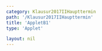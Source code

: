 ```yaml
---
category: Klausur2017IIHaupttermin
path: '/Klausur2017IIHaupttermin'
title: 'AppletB1'
type: 'Applet'

layout: nil
---
```

<link type="text/css" href="https://cdnjs.cloudflare.com/ajax/libs/jsxgraph/0.99.6/jsxgraph.css"><link rel="stylesheet" type="text/css" href="//cdnjs.cloudflare.com/ajax/libs/jsxgraph/0.99.7/jsxgraph.css" />
<div id="d84caf00-0e94-4dcf-9b50-e083b82c0977" class="jxgbox" style="width:500px; height:500px">
<script type="text/javascript">
    (function() {
	const board = JXG.JSXGraph.initBoard('d84caf00-0e94-4dcf-9b50-e083b82c0977', {
    							boundingbox: [-10, 10, 10, -10],
                  axis: true
              });
              
var a = board.create('slider', [[2,7], [7,7], [-2, -0.25, 2]], {name:'a'});     
var c = board.create('slider', [[2,6], [7,6], [-5, 3.75, 5]], {name:'c'});

var f = x => a.Value()*x*x+0.5*x+c.Value();
var fpar = board.create('functiongraph', [f],
        {strokeColor: 'black', strokeWidth:3});
        
var g = x => -0.1*x-2;
var gpar = board.create('functiongraph', [g],
        {strokeColor: 'black', strokeWidth:3});

var P = board.create('point', [-3,0], {name:'P',fixed:true});
var Q = board.create('point', [5,0], {fixed:true, name:'Q'});
var A = board.create('glider', [fpar], {color:'orange'});
var B = board.create('point', [function(){return A.X()},function(){return -0.1*A.X()-2}], {color:'green'});
var C = board.create('point', [function(){return A.X()+2},function(){return -0.25*(2+A.X())*(2+A.X())+0.5*(2+A.X())+3.75}], {color:'green'});
var D = board.create('point', [function(){return A.X()+2},function(){return B.Y()+(-1*(A.Y()-C.Y()))}], {color:'green'});

var BA = board.create('line', [B,A], {straightLast:false, straightFirst:false});
var CD = board.create('line', [D,C], {straightLast:false, straightFirst:false});
var BD = board.create('line', [D,B], {straightLast:false, straightFirst:false});
var AC = board.create('line', [A,C], {straightLast:false, straightFirst:false});

board.create('text', [-5,5,'AnBn(x)=']);
board.create('text', [-3.5,5,function(){return Math.round(100*(A.Y()-B.Y())/100}]);

})()
  </script>
  </div>
